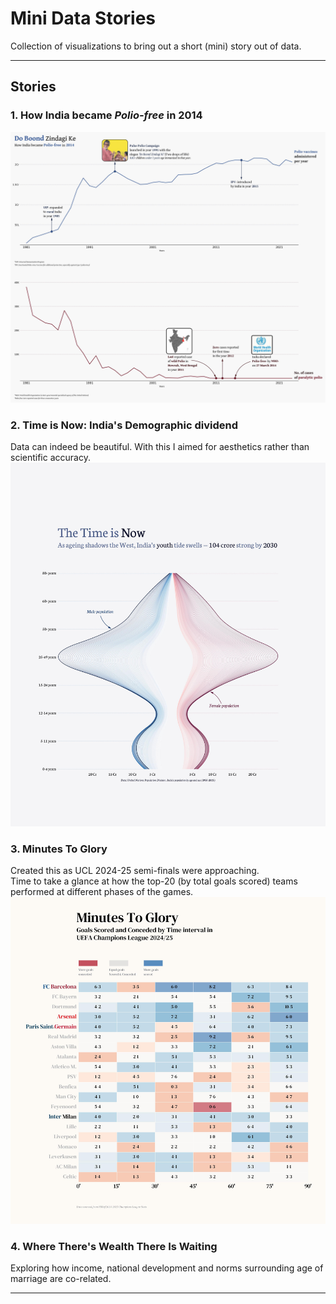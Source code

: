 # Mini Data Stories
Collection of visualizations to bring out a short (mini) story out of data.

---
## Stories

### 1. How India became _Polio-free_ in 2014
<img src="https://github.com/debatreyo/mini_datastory/blob/main/polio/viz/polio.jpeg" width="800" />

### 2. Time is **Now**: India's **Demographic dividend**
Data can indeed be beautiful. With this I aimed for aesthetics rather than scientific accuracy.
<img src="https://github.com/debatreyo/mini_datastory/blob/main/demographic_dividend/viz/demographic_dividend.jpeg" width="800" />

### 3. Minutes To Glory
Created this as UCL 2024-25 semi-finals were approaching.\
Time to take a glance at how the top-20 (by total goals scored) teams performed at different phases of the games.
<img src="https://github.com/debatreyo/mini_datastory/blob/main/ucl/visual/ucl.jpeg?raw=true" width="800" />

### 4. Where There's Wealth There Is Waiting
Exploring how income, national development and norms surrounding age of marriage are co-related.

---

